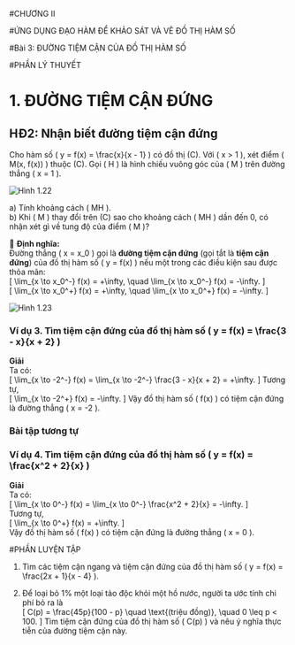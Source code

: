 #CHƯƠNG II

#ỨNG DỤNG ĐẠO HÀM ĐỂ KHẢO SÁT VÀ VẼ ĐỒ THỊ HÀM SỐ

#Bài 3: ĐƯỜNG TIỆM CẬN CỦA ĐỒ THỊ HÀM SỐ  

#PHẦN LÝ THUYẾT

# 1. ĐƯỜNG TIỆM CẬN ĐỨNG

## HĐ2: Nhận biết đường tiệm cận đứng

Cho hàm số \( y = f(x) = \frac{x}{x - 1} \) có đồ thị (C). Với \( x > 1 \), xét điểm \( M(x, f(x)) \) thuộc (C). Gọi \( H \) là hình chiếu vuông góc của \( M \) trên đường thẳng \( x = 1 \).  

![Hình 1.22](images/Hinh_1_22.png)  

a) Tính khoảng cách \( MH \).  
b) Khi \( M \) thay đổi trên (C) sao cho khoảng cách \( MH \) dần đến 0, có nhận xét gì về tung độ của điểm \( M \)?  

🔶 **Định nghĩa:**  
Đường thẳng \( x = x_0 \) gọi là **đường tiệm cận đứng** (gọi tắt là **tiệm cận đứng**) của đồ thị hàm số \( y = f(x) \) nếu một trong các điều kiện sau được thỏa mãn:  
\[
\lim_{x \to x_0^-} f(x) = +\infty, \quad \lim_{x \to x_0^-} f(x) = -\infty.
\]  
\[
\lim_{x \to x_0^+} f(x) = +\infty, \quad \lim_{x \to x_0^+} f(x) = -\infty.
\]  


![Hình 1.23](images/Hinh_1.23.png)

### Ví dụ 3. Tìm tiệm cận đứng của đồ thị hàm số \( y = f(x) = \frac{3 - x}{x + 2} \)

**Giải**  
Ta có:  
\[
\lim_{x \to -2^-} f(x) = \lim_{x \to -2^-} \frac{3 - x}{x + 2} = +\infty.
\]
Tương tự,  
\[
\lim_{x \to -2^+} f(x) = -\infty.
\]
Vậy đồ thị hàm số \( f(x) \) có tiệm cận đứng là đường thẳng \( x = -2 \).


### Bài tập tương tự 
### Ví dụ 4. Tìm tiệm cận đứng của đồ thị hàm số \( y = f(x) = \frac{x^2 + 2}{x} \)

**Giải**  
Ta có:  
\[
\lim_{x \to 0^-} f(x) = \lim_{x \to 0^-} \frac{x^2 + 2}{x} = -\infty.
\]  
Tương tự,  
\[
\lim_{x \to 0^+} f(x) = +\infty.
\]  
Vậy đồ thị hàm số \( f(x) \) có tiệm cận đứng là đường thẳng \( x = 0 \).


#PHẦN LUYỆN TẬP 
1. Tìm các tiệm cận ngang và tiệm cận đứng của đồ thị hàm số \( y = f(x) = \frac{2x + 1}{x - 4} \).

2. Để loại bỏ 1% một loại tảo độc khỏi một hồ nước, người ta ước tính chi phí bỏ ra là  
\[
C(p) = \frac{45p}{100 - p} \quad \text{(triệu đồng)}, \quad 0 \leq p < 100.
\]
Tìm tiệm cận đứng của đồ thị hàm số \( C(p) \) và nêu ý nghĩa thực tiễn của đường tiệm cận này.







